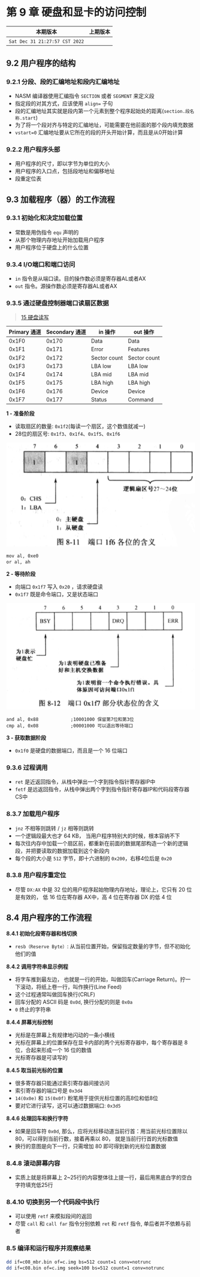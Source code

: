 # 第 9 章 硬盘和显卡的访问控制

|本期版本|上期版本
|:---:|:---:|
`Sat Dec 31 21:27:57 CST 2022` | 

## 9.2 用户程序的结构

### 9.2.1 分段、段的汇编地址和段内汇编地址

* NASM 编译器使用汇编指令 `SECTION` 或者 `SEGMENT` 来定义段
* 指定段的对其方式，应该使用 `align=` 子句
* 段的汇编地址其实就是段内第一个元素到整个程序起始处的距离(`section.段名称.start`)
* 为了将一个段对齐与特定的汇编地址，可能需要在他前面的那个段内填充数据
* `vstart=0` 汇编地址要从它所在的段的开头开始计算，而且是从0开始计算


### 9.2.2 用户程序头部

* 用户程序的尺寸，即以字节为单位的大小
* 用户程序的入口点，包括段地址和偏移地址
* 段重定位表

## 9.3 加载程序（器）的工作流程

### 9.3.1  初始化和决定加载位置

* 常数是用伪指令 `equ` 声明的
* 从那个物理内存地址开始加载用户程序
* 用户程序位于硬盘上的什么位置

### 9.3.4 I/O端口和端口访问

* `in` 指令是从端口读。目的操作数必须是寄存器AL或者AX
* `out` 指令。源操作数必须是寄存器AL或者AX


### 9.3.5 通过硬盘控制器端口读扇区数据

> [15 硬盘读写](https://www.bilibili.com/video/BV1b44y1k7mT?p=15)

| Primary 通道            | Secondary 通道 | in 操作      | out 操作     |
| ----------------------- | -------------- | ------------ | ------------ |
| 0x1F0                   | 0x170          | Data         | Data         |
| 0x1F1                   | 0x171          | Error        | Features     |
| 0x1F2                   | 0x172          | Sector count | Sector count |
| 0x1F3                   | 0x173          | LBA low      | LBA low      |
| 0x1F4                   | 0x174          | LBA mid      | LBA mid      |
| 0x1F5                   | 0x175          | LBA high     | LBA high     |
| 0x1F6                   | 0x176          | Device       | Device       |
| 0x1F7                   | 0x177          | Status       | Command      |


**1 - 准备阶段**

* 读取扇区的数量: `0x1f2`(每读一个扇区，这个数值就减一)
* 28位的扇区号: `0x1f3`、`0x1f4`、`0x1f5`、`0x1f6`

<img src="8-11.png" />

```
mov al, 0xe0
or al, ah
```

**2 - 等待阶段**

*  向端口 `0x1f7` 写入 `0x20` ，请求硬盘读
* `0x1f7` 既是命令端口，又是状态端口

<img src="8-12.png" />

```
and al, 0x88 			;10001000 保留第7位和第3位
cmp al, 0x08			;00001000 可以退出等待端口
```

**3 - 获取数据阶段**

* `0x1f0` 是硬盘的数据端口，而且是一个 16 位端口

### 9.3.6 过程调用

* `ret` 是近返回指令，从栈中弹出一个字到指令指针寄存器IP中
* `fetf` 是远返回指令，从栈中弹出两个字到指令指针寄存器IP和代码段寄存器CS中


### 8.3.7 加载用户程序

* `jnz` 不相等则跳转 / `jz` 相等则跳转
* 一个逻辑段最大也才 64 KB， 当用户程序特别大的时候，根本容纳不下
* 每次往内存中加载一个扇区前，都重新在前面的数据尾部构造一个新的逻辑段，并把要读取的数据加载到这个新段内
* 每个段的大小是 `512` 字节，即十六进制的 `0x200`，右移4位后是 `0x20`

### 8.3.8 用户程序重定位

* 尽管 `DX:AX` 中是 32 位的用户程序起始物理内存地址，理论上，它只有 20 位是有效的， 低 16 位在寄存器 AX中，高 4 位在寄存器 DX 的低 4 位


## 8.4 用户程序的工作流程

**8.4.1 初始化段寄存器和栈切换**

* `resb（Reserve Byte）`: 从当前位置开始，保留指定数量的字节，但不初始化他们的值


**8.4.2 调用字符串显示例程**

* 将字车推到最左边， 也就是一行的开始，叫做回车(Carriage Return)。拧一下滚动，将纸上卷一行，叫作换行(Line Feed)
* 这个过程通常叫做回车换行(CRLF)
* 回车分配的 ASCII 码是 `0x0d`, 换行分配的则是 `0x0a`
* `0` 终止的字符串

**8.4.4 屏幕光标控制**

* 光标是在屏幕上有规律地闪动的一条小横线
* 光标在屏幕上的位置保存在显卡内部的两个光标寄存器中，每个寄存器是 8 位，合起来形成一个 16 位的数值
* 光标寄存器是可读写的


**8.4.5 取当前光标的位置**

* 很多寄存器只能通过索引寄存器间接访问
* 索引寄存器的端口号是 `0x3d4`
* `14(0x0e)` 和 `15(0x0f)` 粉笔用于提供光标位置的高8位和低8位
* 要对它进行读写，这可以通过数据端口: `0x3d5`

**8.4.6 处理回车和换行字符**

* 如果是回车符 `0x0d`, 那么，应将光标移动道当前行首：用当前光标位置除以80，可以得到当前行数，接着再乘以 80， 就是当前行行首的光标数值
* 换行的意图是向下一行，只需增加 80 即可得到新的光标位置数据


### 8.4.8 滚动屏幕内容

*  实质上就是将屏幕上 2\~25行的内容整体往上提一行，最后用黑底白字的空白字符填充低25行


### 8.4.10 切换到另一个代码段中执行

* 可以使用 `retf` 来模拟段间的返回
* 尽管 `call` 和 `call far` 指令分别依赖 `ret` 和 `retf` 指令, 单后者并不依赖与前者

### 8.5 编译和运行程序并观察结果

```bash
dd if=c08_mbr.bin of=c.img bs=512 count=1 conv=notrunc
dd if=c08.bin of=c.img seek=100 bs=512 count=1 conv=notrunc
```

